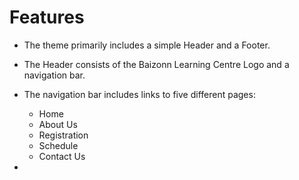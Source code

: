 # Features
- The theme primarily includes a simple Header and a Footer.
- The Header consists of the Baizonn Learning Centre Logo and a navigation bar.
- The navigation bar includes links to five different pages:

  - Home
  - About Us
  - Registration
  - Schedule
  - Contact Us

-
